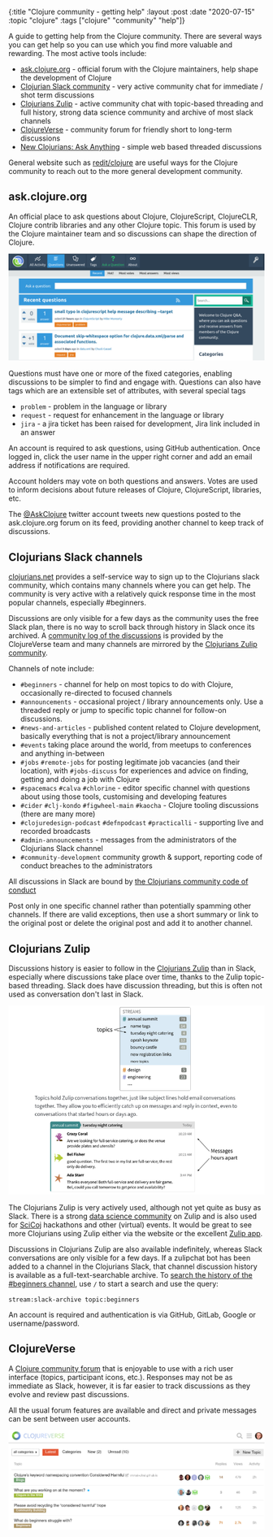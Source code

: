 {:title "Clojure community - getting help"
 :layout :post
 :date "2020-07-15"
 :topic "clojure"
 :tags  ["clojure" "community" "help"]}


A guide to getting help from the Clojure community.  There are several ways you can get help so you can use which you find more valuable and rewarding.  The most active tools include:

* [ask.clojure.org](https://ask.clojure.org/) - official forum with the Clojure maintainers, help shape the development of Clojure
* [Clojurian Slack community](https://clojurians.slack.com/) - very active community chat for immediate / shot term discussions
* [Clojurians Zulip](http://clojurians.zulipchat.com/) - active community chat with topic-based threading and full history, strong data science community and archive of most slack channels
* [ClojureVerse](https://clojureverse.org/) - community forum for friendly short to long-term discussions
* [New Clojurians: Ask Anything](https://old.reddit.com/r/Clojure/comments/hqpyv9/new_clojurians_ask_anything/) - simple web based threaded discussions

General website such as [redit/clojure](https://www.reddit.com/r/Clojure/) are useful ways for the Clojure community to reach out to the more general development community.


## ask.clojure.org
An official place to ask questions about Clojure, ClojureScript, ClojureCLR, Clojure contrib libraries and any other Clojure topic.  This forum is used by the Clojure maintainer team and so discussions can shape the direction of Clojure.

![ask.clojure.org front page](/images/ask-clojure-org-front-page.png)

Questions must have one or more of the fixed categories, enabling discussions to be simpler to find and engage with.  Questions can also have tags which are an extensible set of attributes, with several special tags

* `problem` - problem in the language or library
* `request` - request for enhancement in the language or library
* `jira` - a jira ticket has been raised for development, Jira link included in an answer

An account is required to ask questions, using GitHub authentication. Once logged in, click the user name in the upper right corner and add an email address if notifications are required.

Account holders may vote on both questions and answers. Votes are used to inform decisions about future releases of Clojure, ClojureScript, libraries, etc.

The [@AskClojure](https://twitter.com/askclojure) twitter account tweets new questions posted to the ask.clojure.org forum on its feed, providing another channel to keep track of discussions.


## Clojurians Slack channels
[clojurians.net](https://clojurians.net) provides a self-service way to sign up to the Clojurians slack community, which contains many channels where you can get help.  The community is very active with a relatively quick response time in the most popular channels, especially #beginners.

Discussions are only visible for a few days as the community uses the free Slack plan, there is no way to scroll back through history in Slack once its archived.  A [community log of the discussions](https://clojurians-log.clojureverse.org/) is provided by the ClojureVerse team and many channels are mirrored by the [Clojurians Zulip community](https://clojurians.zulipchat.com/).

Channels of note include:

* `#beginners` - channel for help on most topics to do with Clojure, occasionally re-directed to focused channels
* `#announcements` - occasional project / library announcements only. Use a threaded reply or jump to specific topic channel for follow-on discussions.
* `#news-and-articles` - published content related to Clojure development, basically everything that is not a project/library announcement
* `#events` taking place around the world, from meetups to conferences and anything in-between
* `#jobs` `#remote-jobs` for posting legitimate job vacancies (and their location), with `#jobs-discuss` for experiences and advice on finding, getting and doing a job with Clojure
* `#spacemacs` `#calva` `#chlorine` - editor specific channel with questions about using those tools, customising and developing features
* `#cider` `#clj-kondo` `#figwheel-main` `#kaocha` - Clojure tooling discussions (there are many more)
* `#clojuredesign-podcast` `#defnpodcast` `#practicalli` - supporting live and recorded broadcasts
* `#admin-announcements` - messages from the administrators of the Clojurians Slack channel
* `#community-development` community growth & support, reporting code of conduct breaches to the administrators

All discussions in Slack are bound by [the Clojurians community code of conduct](https://github.com/clojurians/community-development/blob/master/Code-of-Conduct.md)

Post only in one specific channel rather than potentially spamming other channels.  If there are valid exceptions, then use a short summary or link to the original post or delete the original post and add it to another channel.


## Clojurians Zulip
Discussions history is easier to follow in the [Clojurians Zulip](http://clojurians.zulipchat.com/) than in Slack, especially where discussions take place over time, thanks to the Zulip topic-based threading.  Slack does have discussion threading, but this is often not used as conversation don't last in Slack.

![Zulip - topic-based threading](/images/zulip-topic-based-threading.png)

The Clojurians Zulip is very actively used, although not yet quite as busy as Slack.  There is a strong [data science community](https://clojurians.zulipchat.com/#narrow/stream/151924-data-science) on Zulip and is also used for [SciCoj](https://scicloj.github.io/pages/about/) hackathons and other (virtual) events.  It would be great to see more Clojurians using Zulip either via the website or the excellent [Zulip app](https://zulipchat.com/apps/).

Discussions in Clojurians Zulip are also available indefinitely, whereas Slack conversations are only visible for a few days.   If a zulipchat bot has been added to a channel in the Clojurians Slack, that channel discussion history is available as a full-text-searchable archive.  To [search the history of the #beginners channel](https://clojurians.zulipchat.com/#narrow/stream/180378-slack-archive/topic/beginners), use `/` to start a search and use the query:

```
stream:slack-archive topic:beginners
```

An account is required and authentication is via GitHub, GitLab, Google or username/password.


## ClojureVerse
A [Clojure community forum](https://clojureverse.org/) that is enjoyable to use with a rich user interface (topics, participant icons, etc.).  Responses may not be as immediate as Slack, however, it is far easier to track discussions as they evolve and review past discussions.

All the usual forum features are available and direct and private messages can be sent between user accounts.

![Clojureverse front page](/images/clojureverse-front-page.png)
